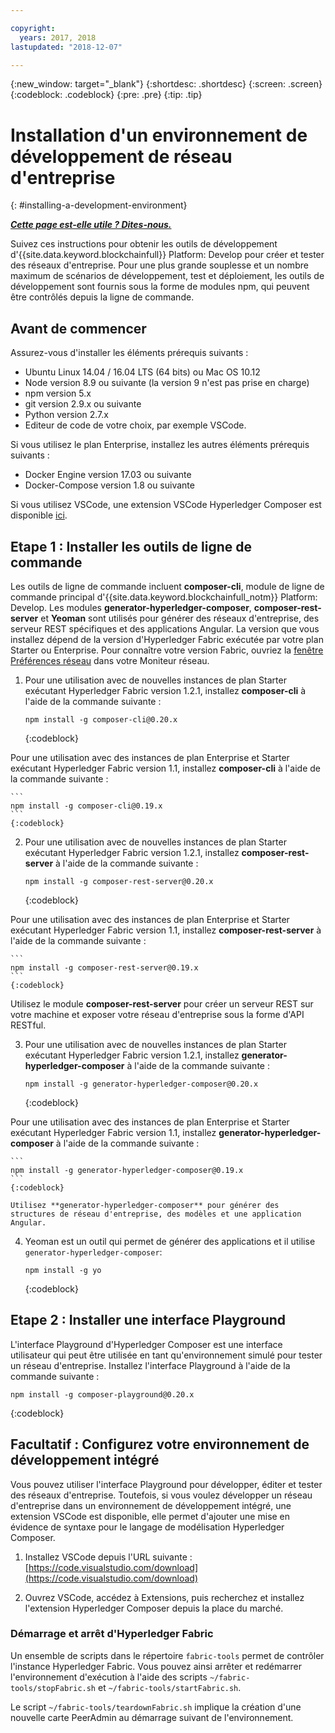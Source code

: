 ```yaml
---

copyright:
  years: 2017, 2018
lastupdated: "2018-12-07"

---
```


{:new_window: target="_blank"}
{:shortdesc: .shortdesc}
{:screen: .screen}
{:codeblock: .codeblock}
{:pre: .pre}
{:tip: .tip}

# Installation d'un environnement de développement de réseau d'entreprise
{: #installing-a-development-environment}


***[Cette page est-elle utile ? Dites-nous.](https://www.surveygizmo.com/s3/4501493/IBM-Blockchain-Documentation)***


Suivez ces instructions pour obtenir les outils de développement d'{{site.data.keyword.blockchainfull}} Platform: Develop pour créer et tester des réseaux d'entreprise. Pour une plus grande souplesse et un nombre maximum de scénarios de développement, test et déploiement, les outils de développement sont fournis sous la forme de modules npm, qui peuvent être contrôlés depuis la ligne de commande.

## Avant de commencer

Assurez-vous d'installer les éléments prérequis suivants :

- Ubuntu Linux 14.04 / 16.04 LTS (64 bits) ou Mac OS 10.12
- Node version 8.9 ou suivante (la version 9 n'est pas prise en charge)
- npm version 5.x
- git version 2.9.x ou suivante
- Python version 2.7.x
- Editeur de code de votre choix, par exemple VSCode.

Si vous utilisez le plan Enterprise, installez les autres éléments prérequis suivants :

- Docker Engine version 17.03 ou suivante
- Docker-Compose version 1.8 ou suivante

Si vous utilisez VSCode, une extension VSCode Hyperledger Composer est disponible [ici](https://marketplace.visualstudio.com/items?itemName=HyperledgerComposer.composer-support-client).

## Etape 1 : Installer les outils de ligne de commande

Les outils de ligne de commande incluent **composer-cli**, module de ligne de commande principal d'{{site.data.keyword.blockchainfull_notm}} Platform: Develop. Les modules **generator-hyperledger-composer**, **composer-rest-server** et **Yeoman** sont utilisés pour générer des réseaux d'entreprise, des serveur REST spécifiques et des applications Angular. La version que vous installez dépend de la version d'Hyperledger Fabric exécutée par votre plan Starter ou Enterprise. Pour connaître votre version Fabric, ouvriez la [fenêtre Préférences réseau](/docs/services/blockchain/v10_dashboard.html#network-preferences) dans votre Moniteur réseau.

1. Pour une utilisation avec de nouvelles instances de plan Starter exécutant Hyperledger Fabric version 1.2.1, installez **composer-cli** à l'aide de la commande suivante :

    ```
    npm install -g composer-cli@0.20.x
    ```
    {:codeblock}

  Pour une utilisation avec des instances de plan Enterprise et Starter exécutant Hyperledger Fabric version 1.1, installez **composer-cli** à l'aide de la commande suivante :

    ```
    npm install -g composer-cli@0.19.x
    ```
    {:codeblock}

2. Pour une utilisation avec de nouvelles instances de plan Starter exécutant Hyperledger Fabric version 1.2.1, installez **composer-rest-server** à l'aide de la commande suivante :

    ```
    npm install -g composer-rest-server@0.20.x
    ```
    {:codeblock}

  Pour une utilisation avec des instances de plan Enterprise et Starter exécutant Hyperledger Fabric version 1.1, installez **composer-rest-server** à l'aide de la commande suivante :

    ```
    npm install -g composer-rest-server@0.19.x
    ```
    {:codeblock}

 Utilisez le module **composer-rest-server** pour créer un serveur REST sur votre machine et exposer votre réseau d'entreprise sous la forme d'API RESTful.

3. Pour une utilisation avec de nouvelles instances de plan Starter exécutant Hyperledger Fabric version 1.2.1, installez **generator-hyperledger-composer** à l'aide de la commande suivante :

    ```
    npm install -g generator-hyperledger-composer@0.20.x
    ```
    {:codeblock}

  Pour une utilisation avec des instances de plan Enterprise et Starter exécutant Hyperledger Fabric version 1.1, installez **generator-hyperledger-composer** à l'aide de la commande suivante :

    ```
    npm install -g generator-hyperledger-composer@0.19.x
    ```
    {:codeblock}

    Utilisez **generator-hyperledger-composer** pour générer des structures de réseau d'entreprise, des modèles et une application Angular.

4. Yeoman est un outil qui permet de générer des applications et il utilise `generator-hyperledger-composer`:

    ```
    npm install -g yo
    ```
    {:codeblock}

## Etape 2 : Installer une interface Playground

L'interface Playground d'Hyperledger Composer est une interface utilisateur qui peut être utilisée en tant qu'environnement simulé pour tester un réseau d'entreprise. Installez l'interface Playground à l'aide de la commande suivante :

```
npm install -g composer-playground@0.20.x
```
{:codeblock}


## Facultatif : Configurez votre environnement de développement intégré

Vous pouvez utiliser l'interface Playground pour développer, éditer et tester des réseaux d'entreprise. Toutefois, si vous voulez développer un réseau d'entreprise dans un environnement de développement intégré, une extension VSCode est disponible, elle permet d'ajouter une mise en évidence de syntaxe pour le langage de modélisation Hyperledger Composer.

1. Installez VSCode depuis l'URL suivante : [https://code.visualstudio.com/download](https://code.visualstudio.com/download)

2. Ouvrez VSCode, accédez à Extensions, puis recherchez et installez l'extension Hyperledger Composer depuis la place du marché.


### Démarrage et arrêt d'Hyperledger Fabric

Un ensemble de scripts dans le répertoire `fabric-tools` permet de contrôler l'instance Hyperledger Fabric. Vous pouvez ainsi arrêter et redémarrer l'environnement d'exécution à l'aide des scripts `~/fabric-tools/stopFabric.sh` et `~/fabric-tools/startFabric.sh`.

Le script `~/fabric-tools/teardownFabric.sh` implique la création d'une nouvelle carte PeerAdmin au démarrage suivant de l'environnement.
